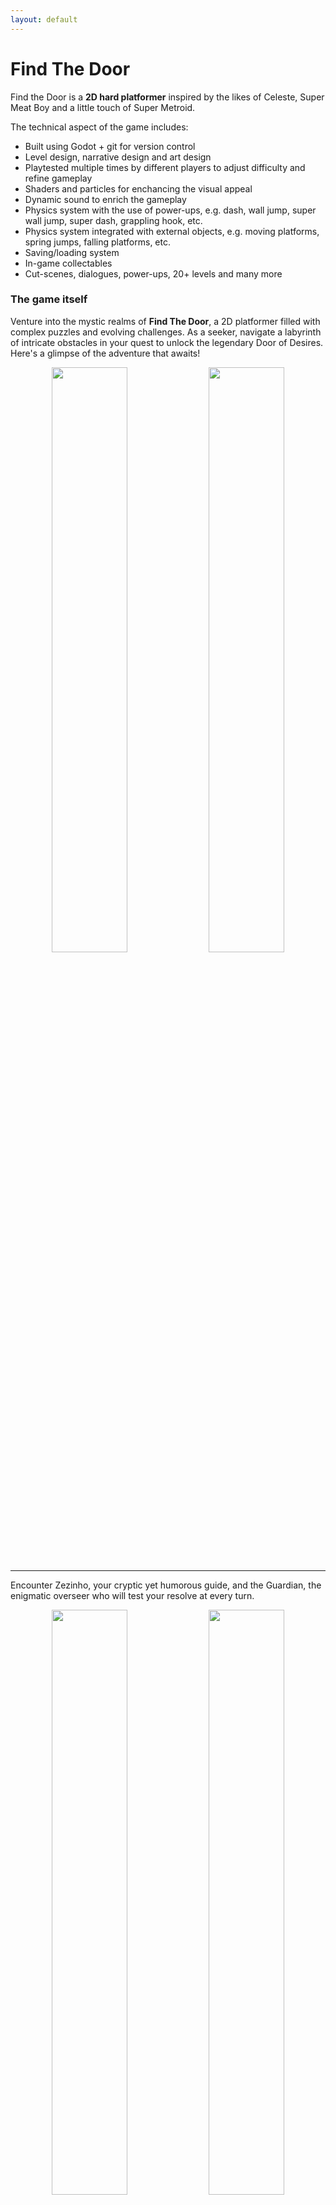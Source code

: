 ```yaml
---
layout: default
---
```


<!-- [Link to another page](./another-page.html). -->

# Find The Door

Find the Door is a **2D hard platformer** inspired by the likes of Celeste, Super Meat Boy and a little touch of Super Metroid.

The technical aspect of the game includes:

- Built using Godot + git for version control
- Level design, narrative design and art design
- Playtested multiple times by different players to adjust difficulty and refine gameplay
- Shaders and particles for enchancing the visual appeal
- Dynamic sound to enrich the gameplay
- Physics system with the use of power-ups, e.g. dash, wall jump, super wall jump, super dash, grappling hook, etc.
- Physics system integrated with external objects, e.g. moving platforms, spring jumps, falling platforms, etc.
- Saving/loading system
- In-game collectables
- Cut-scenes, dialogues, power-ups, 20+ levels and many more

### The game itself

Venture into the mystic realms of **Find The Door**, a 2D platformer filled with complex puzzles and evolving challenges. As a seeker, navigate a labyrinth of intricate obstacles in your quest to unlock the legendary Door of Desires. Here's a glimpse of the adventure that awaits!

<p align="middle">
  <img src="./media/beginning.gif" width="49%"/>
  <img src="./media/phase_start.gif" width="49%"/>
</p>

---

Encounter Zezinho, your cryptic yet humorous guide, and the Guardian, the enigmatic overseer who will test your resolve at every turn.

<p align="middle">
  <img src="./media/zezinho.gif" width="49%"/>
  <img src="./media/guardian.gif" width="49%"/>
</p>

---

Master essential platforming skills such as Dashes and Wall Jumps to navigate through the game's demanding environments.

<p align="middle">
  <img src="./media/dash.gif" width="49%"/>
  <img src="./media/walljump.gif" width="49%"/>
</p>

---

Explore further with the twist of a Grappling Hook, adding a layer of strategy and precision to your toolkit.

<p align="middle">
  <img src="./media/hook.gif" width="49%"/>
  <img src="./media/blocks_that_dont_hook.gif" width="49%"/>
</p>

---

Tackle dynamic obstacles and refine your movements for precision gameplay.

<p align="middle">
  <img src="./media/springs.gif" width="49%"/>
  <img src="./media/precise_movement.gif" width="49%"/>
</p>

---

Synthesize your skills in challenging scenarios that require everything you’ve learned.

<p align="middle">
  <img src="./media/use_everything.gif" width="49%"/>
</p>

Embark on this enthralling journey where each step unlocks a part of the grand mystery of the Door of Desires.
